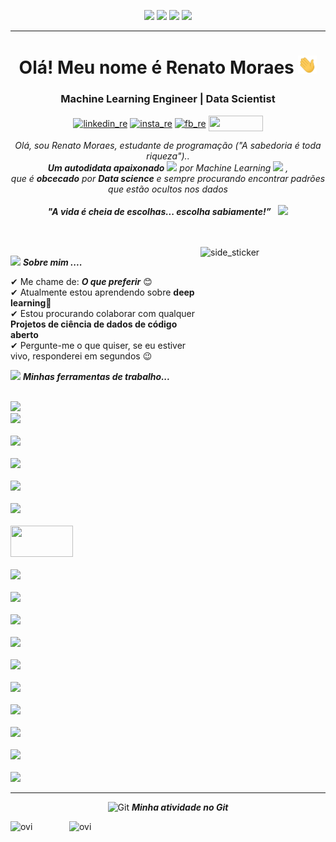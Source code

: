 <p align="center">
<img src="https://img.shields.io/badge/Idade-33-blue" />
  <img src="https://img.shields.io/badge/Focus-Machine%20Learning-red" />
  <img src="https://img.shields.io/badge/Lives-Brazil-green" />
  <img src="https://img.shields.io/badge/Languages-Português%20%26%20English-yellow" />
</p>
<hr>
<h1 align="center">Olá! Meu nome é Renato Moraes <img src="https://raw.githubusercontent.com/ABSphreak/ABSphreak/master/gifs/Hi.gif" width="30px"></h1>
<h3 align="center">Machine Learning Engineer | Data Scientist </h3>
<p align="center">
<a href="https://www.linkedin.com/in/renato-moraes-11b546272/" target="blank"><img align="center" src="https://img.shields.io/badge/LinkedIn-0077B5?style=for-the-badge&logo=linkedin&logoColor=white" alt="linkedin_re" height="25" width="99" /></a>  
<a href="https://www.instagram.com/renato.moraes.7568/" target="blank"><img align="center" src="https://img.shields.io/badge/Instagram-E4405F?style=for-the-badge&logo=instagram&logoColor=white" alt="insta_re" height="25" width="99" /></a>
<a href="https://www.facebook.com/renato.moraes.7568" target="blank"><img align="center" src="https://img.shields.io/badge/Facebook-1877F2?style=for-the-badge&logo=facebook&logoColor=white" alt="fb_re" height="25" width="99" /></a>
 <a href = "mailto: renatodev4@gmail.com"><img align="center" src="https://img.shields.io/badge/Gmail-D14836?style=for-the-badge&logo=gmail&logoColor=white" height="25" width="87" /></a>
</p>
</p>



<p align="center">
  <em>
    Olá, sou Renato Moraes, estudante de programação ("A sabedoria é toda riqueza").</a>. <br>
    <b>Um autodidata apaixonado</b> <img src="https://github.com/TheDudeThatCode/TheDudeThatCode/blob/master/Assets/Developer.gif" width="30px"> por Machine Learning</b>&nbsp;<img src="https://github.com/TheDudeThatCode/TheDudeThatCode/blob/master/Assets/Designer.gif" width="36px">&nbsp,<br>que é <b>obcecado</b>
    por <b>Data science</b> e sempre procurando encontrar padrões que estão ocultos nos dados 
  </em> 
  <br>
  <br>
  <b><i align="center">"A vida é cheia de escolhas... escolha sabiamente!”</i></b>&nbsp;&nbsp; <img src="https://media1.giphy.com/media/vVegyymxA90fkY8jkE/giphy.gif?cid=ecf05e47iw38r7pq9dwfkfmbfzewtu5acigf2aev1ddbltpi&ep=v1_gifs_search&rid=giphy.gif&ct=g" width="50" />
</p>
<br><br>
<img align="right" width=200px height=200px alt="side_sticker" src="https://media.giphy.com/media/TEnXkcsHrP4YedChhA/giphy.gif" />

<img src="https://media.giphy.com/media/iY8CRBdQXODJSCERIr/giphy.gif" width="30px">&nbsp;***Sobre mim ....***

✔ Me chame de: ***O que preferir*** 😊 <br>
✔ Atualmente estou aprendendo sobre **deep learning**🥰<br>
✔ Estou procurando colaborar com qualquer **Projetos de ciência de dados de código aberto**<br>
✔ Pergunte-me o que quiser, se eu estiver vivo, responderei em segundos 😉<br>
 
<img src="https://media.giphy.com/media/iY8CRBdQXODJSCERIr/giphy.gif" width="30px">&nbsp;***Minhas ferramentas de trabalho...***
<p align="left">
  
  <code> <img height="50" src="https://git-scm.com/images/logos/downloads/Git-Logo-1788C.svg"></code>
  <code> <img height="50" src="https://logos-world.net/wp-content/uploads/2021/10/Python-Logo.png"> </code>
  <code> <img height="50" src="https://www.vectorlogo.zone/logos/jupyter/jupyter-ar21.svg"> </code>
  <code> <img height="50" src="https://www.vectorlogo.zone/logos/w3_html5/w3_html5-ar21.svg"> </code>
  <code> <img height="50" src="https://www.vectorlogo.zone/logos/mysql/mysql-ar21.svg"> </code>
  <code> <img height="50" src="https://www.vectorlogo.zone/logos/sqlite/sqlite-ar21.svg"> </code>
  <code> <img height="50" src="https://matplotlib.org/3.1.1/_static/logo2_compressed.svg" width='100'> </code>
  <code> <img height="50" src="https://upload.wikimedia.org/wikipedia/commons/thumb/e/ed/Pandas_logo.svg/768px-Pandas_logo.svg.png"> </code>
  <code> <img height="50" src="https://static.djangoproject.com/img/logos/django-logo-positive.svg"> </code>
  <code> <img height="50" src="https://www.vectorlogo.zone/logos/pocoo_flask/pocoo_flask-ar21.svg"> </code>
  <code> <img height="50" src="https://www.vectorlogo.zone/logos/heroku/heroku-ar21.svg"> </code>
  <code> <img height="50" src="https://www.vectorlogo.zone/logos/numpy/numpy-ar21.svg"> </code>
  <code> <img height="50" src="https://raw.githubusercontent.com/valohai/ml-logos/master/scipy.svg"> </code>
  <code> <img height="50" src="https://www.vectorlogo.zone/logos/netlifyapp_watercss/netlifyapp_watercss-ar21.svg"> </code>
  <code> <img height="50" src="https://seeklogo.com/images/S/scikit-learn-logo-8766D07E2E-seeklogo.com.png"> </code>
  <code> <img height="50" src="https://www.vectorlogo.zone/logos/tensorflow/tensorflow-ar21.svg"> </code>
  <code> <img height="50" src="https://cdn.icon-icons.com/icons2/2699/PNG/512/pytorch_logo_icon_169823.png"> </code>
  <hr>
  <p align="center">
 <img src="https://media.giphy.com/media/W5eoZHPpUx9sapR0eu/giphy.gif" width="30px" alt="Git"/>&nbsp;<i><b>Minha atividade no Git</b></i></p>
 
<p><img align="left" src="https://github-readme-stats.vercel.app/api/top-langs?username=RenatoDev4&show_icons=true&locale=en&layout=compact&theme=chartreuse-dark" alt="ovi" /></p>
<p>&nbsp;<img align="right" src="https://github-readme-stats.vercel.app/api?username=RenatoDev4&show_icons=true&locale=en&theme=chartreuse-dark" alt="ovi" width="410" /></p>
<br><br><br><br><br>
